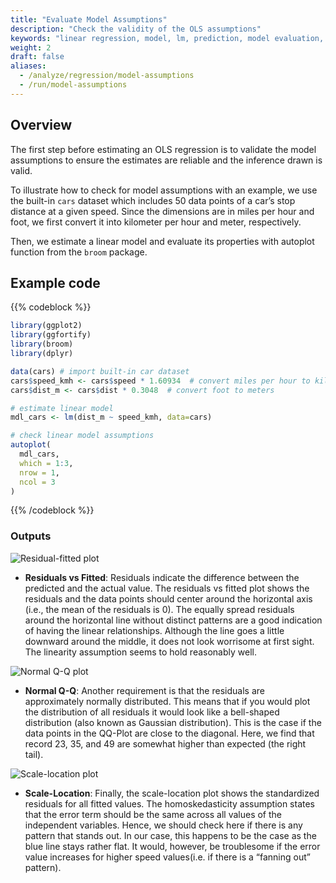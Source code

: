 ```yaml
---
title: "Evaluate Model Assumptions"
description: "Check the validity of the OLS assumptions"
keywords: "linear regression, model, lm, prediction, model evaluation, linear inferences, assumptions"
weight: 2
draft: false
aliases:
  - /analyze/regression/model-assumptions
  - /run/model-assumptions
---
```


## Overview

The first step before estimating an OLS regression is to validate the model assumptions to ensure the estimates are reliable and the inference drawn is valid.

To illustrate how to check for model assumptions with an example, we use the built-in `cars` dataset which includes 50 data points of a car’s stop distance at a given speed. Since the dimensions are in miles per hour and foot, we first convert it into kilometer per hour and meter, respectively.

Then, we estimate a linear model and evaluate its properties with autoplot function from the `broom` package.

## Example code

{{% codeblock %}}

```r
library(ggplot2)
library(ggfortify)
library(broom)
library(dplyr)

data(cars) # import built-in car dataset
cars$speed_kmh <- cars$speed * 1.60934  # convert miles per hour to kilometer per hour
cars$dist_m <- cars$dist * 0.3048  # convert foot to meters

# estimate linear model
mdl_cars <- lm(dist_m ~ speed_kmh, data=cars)

# check linear model assumptions
autoplot(
  mdl_cars,
  which = 1:3,
  nrow = 1,
  ncol = 3
)
```
{{% /codeblock %}}


### Outputs
![Residual-fitted plot](../images/residual-fitted.png)
- **Residuals vs Fitted**: Residuals indicate the difference between the predicted and the actual value. The residuals vs fitted plot shows the residuals and the data points should center around the horizontal axis (i.e., the mean of the residuals is 0). The equally spread residuals around the horizontal line without distinct patterns are a good indication of having the linear relationships. Although the line goes a little downward around the middle, it does not look worrisome at first sight. The linearity assumption seems to hold reasonably well.

![Normal Q-Q plot](../images/normal-qq.png)
- **Normal Q-Q**: Another requirement is that the residuals are approximately normally distributed. This means that if you would plot the distribution of all residuals it would look like a bell-shaped distribution (also known as Gaussian distribution). This is the case if the data points in the QQ-Plot are close to the diagonal. Here, we find that record 23, 35, and 49 are somewhat higher than expected (the right tail).

![Scale-location plot](../images/scale-location.png)
- **Scale-Location**: Finally, the scale-location plot shows the standardized residuals for all fitted values. The homoskedasticity assumption states that the error term should be the same across all values of the independent variables. Hence, we should check here if there is any pattern that stands out. In our case, this happens to be the case as the blue line stays rather flat. It would, however, be troublesome if the error value increases for higher speed values(i.e. if there is a “fanning out” pattern).
